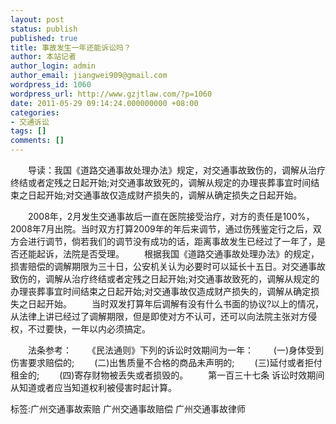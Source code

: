 ```yaml
---
layout: post
status: publish
published: true
title: 事故发生一年还能诉讼吗？
author: 本站记者
author_login: admin
author_email: jiangwei909@gmail.com
wordpress_id: 1060
wordpress_url: http://www.gzjtlaw.com/?p=1060
date: 2011-05-29 09:14:24.000000000 +08:00
categories:
- 交通诉讼
tags: []
comments: []
---
```

　　导读：我国《道路交通事故处理办法》规定，对交通事故致伤的，调解从治疗终结或者定残之日起开始;对交通事故致死的，调解从规定的办理丧葬事宜时间结束之日起开始;对交通事故仅造成财产损失的，调解从确定损失之日起开始。　　2008年，2月发生交通事故后一直在医院接受治疗，对方的责任是100%，2008年7月出院。当时双方打算2009年的年后来调节，通过伤残鉴定行之后，双方会进行调节，倘若我们的调节没有成功的话，距离事故发生已经过了一年了，是否还能起诉，法院是否受理。　　根据我国《道路交通事故处理办法》的规定，损害赔偿的调解期限为三十日，公安机关认为必要时可以延长十五日。对交通事故致伤的，调解从治疗终结或者定残之日起开始;对交通事故致死的，调解从规定的办理丧葬事宜时间结束之日起开始;对交通事故仅造成财产损失的，调解从确定损失之日起开始。　　当时双发打算年后调解有没有什么书面的协议?以上的情况，从法律上讲已经过了调解期限，但是即使对方不认可，还可以向法院主张对方侵权，不过要快，一年以内必须搞定。　　法条参考：　　《民法通则》下列的诉讼时效期间为一年：　　(一)身体受到伤害要求赔偿的;　　(二)出售质量不合格的商品未声明的;　　(三)延付或者拒付租金的;　　(四)寄存财物被丢失或者损毁的。　　第一百三十七条 诉讼时效期间从知道或者应当知道权利被侵害时起计算。标签:广州交通事故索赔 广州交通事故赔偿 广州交通事故律师
